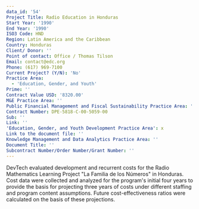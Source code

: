 ```yaml
---
data_id: '54'
Project Title: Radio Education in Honduras
Start Year: '1990'
End Year: '1990'
ISO3 Code: HND
Region: Latin America and the Caribbean
Country: Honduras
Client/ Donor: ''
Point of contact: Office / Thomas Tilson
Email: contact@edc.org
Phone: (617) 969-7100
Current Project? (Y/N): 'No'
Practice Area:
  - 'Education, Gender, and Youth'
Prime: ''
Contract Value USD: '8320.00'
M&E Practice Area: ''
Public Financial Management and Fiscal Sustainability Practice Area: ''
Contract Number: DPE-5818-C-00-5059-00
Sub: ''
Link: ''
'Education, Gender, and Youth Development Practice Area': x
Link to the document file: ''
Knowledge Management and Data Analytics Practice Area: ''
Document Title: ''
Subcontract Number/Order Number/Grant Number: ''
---
```

DevTech evaluated development and recurrent costs for the Radio Mathematics Learning Project \"La Familia de los Números\" in Honduras. Cost data were collected and analyzed for the program's initial four years to provide the basis for projecting three years of costs under different staffing and program content assumptions. Future cost-effectiveness ratios were calculated on the basis of these projections.